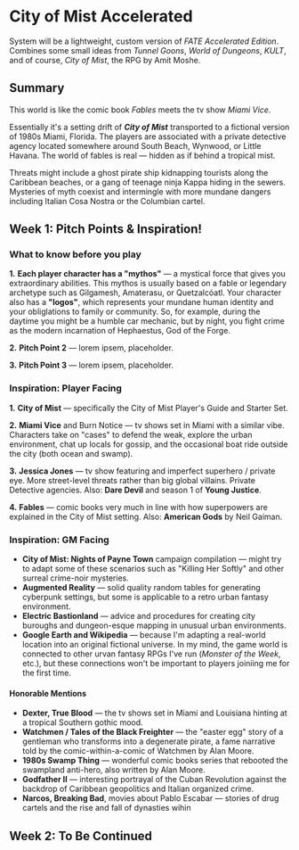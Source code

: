 # City of Mist Accelerated

System will be a lightweight, custom version of _FATE Accelerated Edition_. Combines some small ideas from _Tunnel Goons_, _World of Dungeons_, _KULT_, and of course, _City of Mist_, the RPG by Amít Moshe.

## Summary

This world is like the comic book _Fables_ meets the tv show _Miami Vice_. 

Essentially it's a setting drift of **_City of Mist_** transported to a fictional version of 1980s Miami, Florida. The players are associated with a private detective agency located somewhere around South Beach, Wynwood, or Little Havana. The world of fables is real — hidden as if behind a tropical mist. 

Threats might include a ghost pirate ship kidnapping tourists along the Caribbean beaches, or a gang of teenage ninja Kappa hiding in the sewers. Mysteries of myth coexist and intermingle with more mundane dangers including Italian Cosa Nostra or the Columbian cartel.

## Week 1: Pitch Points & Inspiration!

### What to know before you play

 **1.** **Each player character has a "mythos"** — a mystical force that gives you extraordinary abilities. This mythos is usually based on a fable or legendary archetype such as Gilgamesh, Amaterasu, or Quetzalcóatl. Your character also has a **"logos"**, which represents your mundane human identity and your obliglations to family or community. So, for example, during the daytime you might be a humble car mechanic, but by night, you fight crime as the modern incarnation of Hephaestus, God of the Forge.

 **2.** **Pitch Point 2** — lorem ipsem, placeholder.

 **3.** **Pitch Point 3** — lorem ipsem, placeholder.

### Inspiration: Player Facing

 **1.** **City of Mist** — specifically the City of Mist Player's Guide and Starter Set.

 **2.** **Miami Vice** and Burn Notice — tv shows set in Miami with a similar vibe. Characters take on "cases" to defend the weak, explore the urban environment, chat up locals for gossip, and the occasional boat ride outside the city (both ocean and swamp).
 
 **3.** **Jessica Jones** — tv show featuring and imperfect superhero / private eye. More street-level threats rather than big global villains. Private Detective agencies. Also: **Dare Devil** and season 1 of **Young Justice**.
 
 **4.** **Fables** — comic books very much in line with how superpowers are explained in the City of Mist setting. Also: **American Gods** by Neil Gaiman. 

### Inspiration: GM Facing

 - **City of Mist: Nights of Payne Town** campaign compilation — might try to adapt some of these scenarios such as "Killing Her Softly" and other surreal crime-noir mysteries.
 - **Augmented Reality** — solid quality random tables for generating cyberpunk settings, but some is applicable to a retro urban fantasy environment.
 - **Electric Bastionland** — advice and procedures for creating city buroughs and dungeon-esque mapping in unusual urban environments.
 - **Google Earth and Wikipedia** — because I'm adapting a real-world location into an original fictional universe. In my mind, the game world is connected to other urvan fantasy RPGs I've run (_Monster of the Week_, etc.), but these connections won't be important to players joiniing me for the first time.

#### Honorable Mentions

 - **Dexter, True Blood** — the tv shows set in Miami and Louisiana hinting at a tropical Southern gothic mood.
 - **Watchmen / Tales of the Black Freighter** — the "easter egg" story of a gentleman who transforms into a degenerate pirate, a fame narrative told by the comic-within-a-comic of Watchmen by Alan Moore.
 - **1980s Swamp Thing** — wonderful comic books series that rebooted the swampland anti-hero, also written by Alan Moore.
 - __Godfather II__ — interesting portrayal of the Cuban Revolution against the backdrop of Caribbean geopolitics and Italian organized crime.
 - **Narcos, Breaking Bad**, movies about Pablo Escabar — stories of drug cartels and the rise and fall of dynasties wihin

## Week 2: To Be Continued
